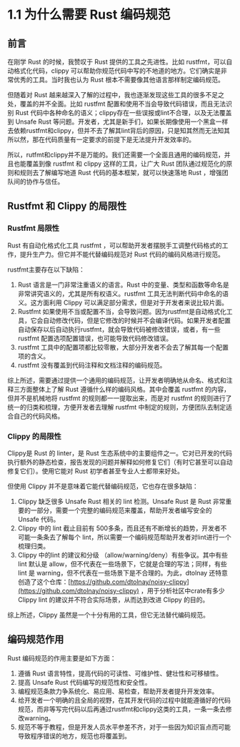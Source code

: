 # 1.1 为什么需要 Rust 编码规范

## 前言

在刚学 Rust 的时候，我赞叹于 Rust 提供的工具之先进性。比如 rustfmt，可以自动格式化代码，clippy 可以帮助你规范代码中写的不地道的地方。它们确实是非常优秀的工具。当时我也认为 Rust 根本不需要像其他语言那样制定编码规范。

但随着对 Rust 越来越深入了解的过程中，我也逐渐发现这些工具的很多不足之处，覆盖的并不全面。比如 rustfmt 配置和使用不当会导致代码错误，而且无法识别 Rust 代码中各种命名的语义；clippy存在一些误报或lint不合理，以及无法覆盖到 Unsafe Rust 等问题。开发者，尤其是新手们，如果长期像使用一个黑盒一样去依赖rustfmt和clippy，但并不去了解其lint背后的原因，只是知其然而无法知其所以然，那在代码质量有一定要求的前提下是无法提升开发效率的。

所以，rutfmt和clippy并不是万能的。我们还需要一个全面且通用的编码规范，并且也能覆盖到像 rustfmt 和 clippy 这样的工具，让广大 Rust 团队通过规范化的原则和规则去了解编写地道 Rust 代码的基本框架，就可以快速落地 Rust ，增强团队间的协作与信任。

## Rustfmt 和 Clippy 的局限性

### Rustfmt 局限性

Rust 有自动化格式化工具 rustfmt ，可以帮助开发者摆脱手工调整代码格式的工作，提升生产力。但它并不能代替编码规范对 Rust 代码的编码风格进行规范。

rustfmt主要存在以下缺陷：

1. Rust 语言是一门非常注重语义的语言。Rust 中的变量、类型和函数等命名是非常讲究语义的，尤其是所有权语义。rustfmt 工具无法判断代码中命名的语义。这方面利用 Clippy 可以满足部分需求，但是对于开发者来说比较片面。
2. Rustfmt 如果使用不当或配置不当，会导致问题。因为rustfmt是自动格式化工具，它会自动修改代码，但是它修改的时候并不会编译代码。如果开发者配置自动保存以后自动执行rustfmt，就会导致代码被修改错误，或者，有一些rustfmt 配置选项配置错误，也可能导致代码修改错误。
3. rustfmt 工具中的配置项都比较零散，大部分开发者不会去了解其每一个配置项的含义。
4. rustfmt 没有覆盖到代码注释和文档注释的编码规范。

综上所述，需要通过提供一个通用的编码规范，让开发者明确地从命名、格式和注释三方面整体上了解 Rust 遵循什么样的编码风格。其中会覆盖 rustfmt 的内容，但并不是机械地将 rustfmt 的规则都一一提取出来，而是对 rustfmt 的规则进行了统一的归类和梳理，方便开发者去理解 rustfmt 中制定的规则，方便团队去制定适合自己的代码风格。

### Clippy 的局限性

Clippy是 Rust 的 linter，是 Rust 生态系统中的主要组件之一。它对已开发的代码执行额外的静态检查，报告发现的问题并解释如何修复它们（有时它甚至可以自动修复它们）。使用它能对 Rust 初学者甚至专业人士都带来好处。

但使用 Clippy 并不是意味着它能代替编码规范，它也存在很多缺陷：

1. Clippy 缺乏很多  Unsafe Rust 相关的 lint 检测。Unsafe Rust 是 Rust 非常重要的一部分，需要一个完整的编码规范来覆盖，帮助开发者编写安全的 Unsafe 代码。
2. Clippy 中的 lint 截止目前有 500多条，而且还有不断增长的趋势，开发者不可能一条条去了解每个 lint，所以需要一个编码规范帮助开发者对lint进行一个梳理归类。
3. Clippy 中的lint 的建议和分级 （allow/warning/deny）有些争议。其中有些 lint 默认是 allow，但不代表在一些场景下，它就是合理的写法；同样，有些 lint 是 warning，但不代表在一些场景下是不合理的。为此，dtolnay 还特意创造了这个仓库：[https://github.com/dtolnay/noisy-clippy](https://github.com/dtolnay/noisy-clippy) ，用于分析社区中crate有多少 Clippy lint 的建议并不符合实际场景，从而达到改进 Clippy 的目的。

综上所述，Clippy 虽然是一个十分有用的工具，但它无法替代编码规范。

## 编码规范作用

Rust 编码规范的作用主要是如下方面：

1. 遵循 Rust 语言特性，提高代码的可读性、可维护性、健壮性和可移植性。
2. 提高 Unsafe Rust 代码编写的规范性和安全性。
3. 编程规范条款力争系统化、易应用、易检查，帮助开发者提升开发效率。
4. 给开发者一个明确的且全局的视野，在其开发代码的过程中就能遵循好的代码规范，而非等写完代码以后再通过rustfmt和clippy这类的工具，一条一条去修改warning。
5. 规范不等于教程，但是开发人员水平参差不齐，对于一些因为知识盲点而可能导致程序错误的地方，规范也将覆盖到。

















